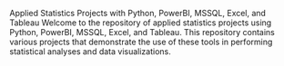 Applied Statistics Projects with Python, PowerBI, MSSQL, Excel, and Tableau
Welcome to the repository of applied statistics projects using Python, PowerBI, MSSQL, Excel, and Tableau. This repository contains various projects that demonstrate the use of these tools in performing statistical analyses and data visualizations.
